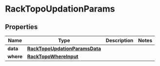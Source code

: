 

# RackTopoUpdationParams


## Properties

Name | Type | Description | Notes
------------ | ------------- | ------------- | -------------
**data** | [**RackTopoUpdationParamsData**](RackTopoUpdationParamsData.md) |  | 
**where** | [**RackTopoWhereInput**](RackTopoWhereInput.md) |  | 



